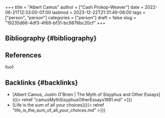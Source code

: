+++
title = "Albert Camus"
author = ["Cash Prokop-Weaver"]
date = 2022-06-21T12:33:00-07:00
lastmod = 2023-12-22T21:31:49-08:00
tags = ["person", "person"]
categories = ["person"]
draft = false
slug = "19235d66-4df3-4f69-bf31-bc9876bc20cf"
+++

## Bibliography {#bibliography}

## References

<style>.csl-entry{text-indent: -1.5em; margin-left: 1.5em;}</style><div class="csl-bib-body">
</div>

foo1


## Backlinks {#backlinks}

-   [Albert Camus, Justin O'Brien | The Myth of Sisyphus and Other Essays]({{< relref "camusMythSisyphusOtherEssays1991.md" >}})
-   [Life is the sum of all your choices]({{< relref "life_is_the_sum_of_all_your_choices.md" >}})

